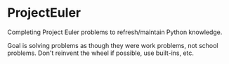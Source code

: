 # ProjectEuler
Completing Project Euler problems to refresh/maintain Python knowledge.

Goal is solving problems as though they were work problems, not school problems. Don't reinvent the wheel if possible, use built-ins, etc.
